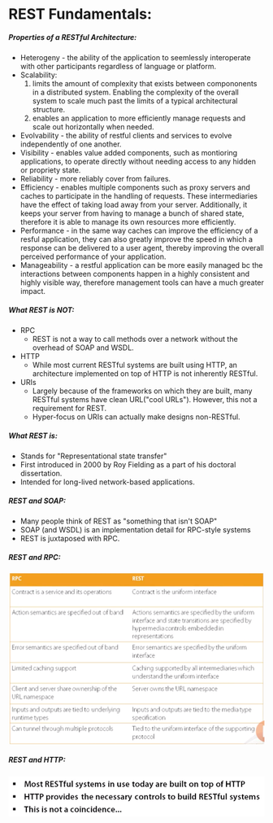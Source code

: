 # REST Fundamentals:  
##### Properties of a RESTful Architecture:  
* Heterogeny - the ability of the application to seemlessly interoperate with other participants regardless of language or platform.  
* Scalability: 
  1. limits the amount of complexity that exists between compononents in a distributed system. Enabling the complexity of the overall system to scale much past the limits of a typical architectural structure.
  2. enables an application to more efficiently manage requests and scale out horizontally when needed.  
* Evolvability - the ability of restful clients and services to evolve independently of one another.  
* Visibility - enables value added components, such as montioring applications, to operate directly without needing access to any hidden or propriety state.  
* Reliability - more reliably cover from failures.  
* Efficiency - enables multiple components such as proxy servers and caches to participate in the handling of requests. These intermediaries have the effect of taking load away from your server. Additionally, it keeps your server from having to manage a bunch of shared state, therefore it is able to manage its own resources more efficiently. 
* Performance - in the same way caches can improve the efficiency of a resful application, they can also greatly improve the speed in which a response can be delivered to a user agent, thereby improving the overall perceived performance of your application.
* Manageability - a restful application can be more easily managed bc the interactions between components happen in a highly consistent and highly visible way, therefore management tools can have a much greater impact.  

##### What REST is NOT:  
* RPC
  * REST is not a way to call methods over a network without the overhead of SOAP and WSDL.
* HTTP
  * While most current RESTful systems are built using HTTP, an architecture implemented on top of HTTP is not inherently RESTful.  
* URIs
  * Largely because of the frameworks on which they are built, many RESTful systems have clean URL("cool URLs"). However, this not a requirement for REST.
  * Hyper-focus on URIs can actually make designs non-RESTful.
##### What REST is:  
* Stands for "Representational state transfer"  
* First introduced in 2000 by Roy Fielding as a part of his doctoral dissertation.
* Intended for long-lived network-based applications.

##### REST and SOAP:  
* Many people think of REST as "something that isn't SOAP"
* SOAP (and WSDL) is an implementation detail for RPC-style systems
* REST is juxtaposed with RPC.  

##### REST and RPC:
![](Images/2019-11-29-16-35-51.png)  

##### REST and HTTP:  
![](Images/2019-11-29-16-41-46.png)  




